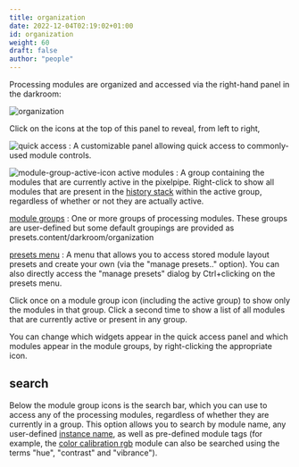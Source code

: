 ```yaml
---
title: organization
date: 2022-12-04T02:19:02+01:00
id: organization
weight: 60
draft: false
author: "people"
---
```


Processing modules are organized and accessed via the right-hand panel in the darkroom:

![organization](organization.jpg)

Click on the icons at the top of this panel to reveal, from left to right,

![quick access](quick-access-panel-icon.jpg)
: A customizable panel allowing quick access to commonly-used module controls.

![module-group-active-icon](module-group-active-icon.jpg) active modules
: A group containing the modules that are currently active in the pixelpipe.  Right-click to show all modules that are present in the [history stack](../pixelpipe/history-stack.md) within the active group, regardless of whether or not they are actually active.

[module groups](./module-groups.md)
: One or more groups of processing modules. These groups are user-defined but some default groupings are provided as presets.content/darkroom/organization

[presets menu](./manage-module-layouts.md)
: A menu that allows you to access stored module layout presets and create your own (via the "manage presets.." option). You can also directly access the "manage presets" dialog by Ctrl+clicking on the presets menu.

Click once on a module group icon (including the active group) to show only the modules in that group. Click a second time to show a list of all modules that are currently active or present in any group.

You can change which widgets appear in the quick access panel and which modules appear in the module groups, by right-clicking the appropriate icon.

## search

Below the module group icons is the search bar, which you can use to access any of the processing modules, regardless of whether they are currently in a group. This option allows you to search by module name, any user-defined [instance name](../processing-modules/multiple-instances.md), as well as pre-defined module tags (for example, the [color calibration rgb](../../../../modules/processing-modules/color-balance-rgb.md) module can also be searched using the terms "hue", "contrast" and "vibrance").
